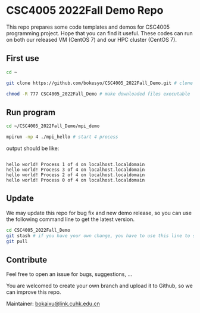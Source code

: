# CSC4005 2022Fall Demo Repo

This repo prepares some code templates and demos for CSC4005 programming project. Hope that you can find it useful. These codes can run on both our released VM (CentOS 7) and our HPC cluster (CentOS 7).


## First use

```bash
cd ~

git clone https://github.com/bokesyo/CSC4005_2022Fall_Demo.git # clone all the files

chmod -R 777 CSC4005_2022Fall_Demo # make downloaded files executable

```

## Run program

```bash
cd ~/CSC4005_2022Fall_Demo/mpi_demo

mpirun -np 4 ./mpi_hello # start 4 process
```

output should be like:

```

hello world! Process 1 of 4 on localhost.localdomain
hello world! Process 3 of 4 on localhost.localdomain
hello world! Process 2 of 4 on localhost.localdomain
hello world! Process 0 of 4 on localhost.localdomain

```

## Update

We may update this repo for bug fix and new demo release, so you can use the following command line to get the latest version.

```bash
cd CSC4005_2022Fall_Demo
git stash # if you have your own change, you have to use this line to store your change first
git pull
```

## Contribute

Feel free to open an issue for bugs, suggestions, ...

You are welcomed to create your own branch and upload it to Github, so we can improve this repo. 


Maintainer: bokaixu@link.cuhk.edu.cn
